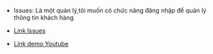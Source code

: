 - Issues: Là một quản lý,tôi muốn có chức năng đăng nhập để quản lý thông tin khách hàng
 
- <a href="https://github.com/truonganhhoang/INT2208-8-2019/issues/162"> Link Issues</a>

- <a href="https://www.youtube.com/watch?v=uC032yAUQzk&t=70s"> Link demo Youtube</a>
